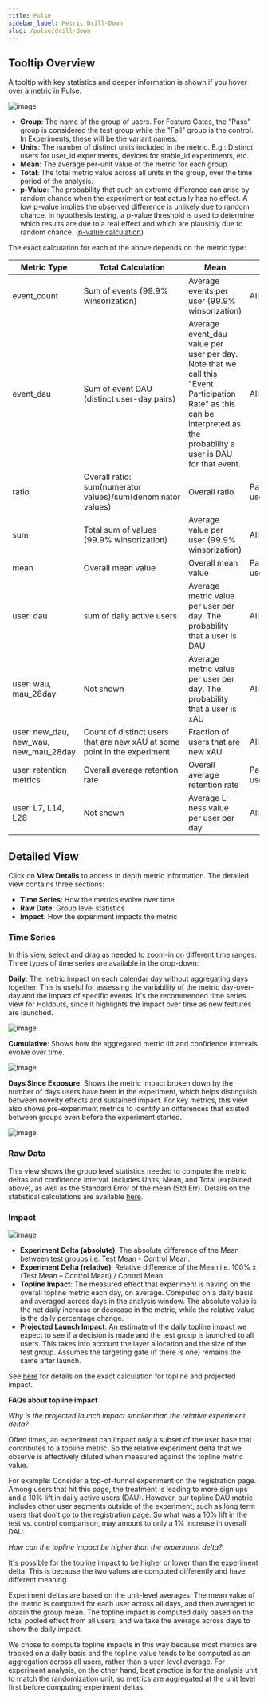 ```yaml
---
title: Pulse
sidebar_label: Metric Drill-Down
slug: /pulse/drill-down
---
```


## Tooltip Overview

A tooltip with key statistics and deeper information is shown if you hover over a metric in Pulse.

![image](https://user-images.githubusercontent.com/90343952/171743900-23d84368-2eaf-4402-9267-3710b4dd3b19.png)

- **Group**: The name of the group of users. For Feature Gates, the "Pass" group is considered the test group while the "Fail" group is the control. In Experiments, these will be the variant names.
- **Units**: The number of distinct units included in the metric. E.g.: Distinct users for user_id experiments, devices for stable_id experiments, etc.
- **Mean**: The average per-unit value of the metric for each group.
- **Total**: The total metric value across all units in the group, over the time period of the analysis.
- **p-Value**: The probability that such an extreme difference can arise by random chance when the experiment or test actually has no effect. A low p-value implies the observed difference is unlikely due to random chance. In hypothesis testing, a p-value threshold is used to determine which results are due to a real effect and which are plausibly due to random chance. ([p-value calculation](/stats-engine/p-value))

The exact calculation for each of the above depends on the metric type: 

| Metric Type      | Total Calculation       | Mean           | Units          |
|------------------|-------------------------|----------------|----------------|
| event_count      | Sum of events (99.9% winsorization)           | Average events per user (99.9% winsorization)  | All users  |
| event_dau        | Sum of event DAU (distinct user-day pairs) | Average event_dau value per user per day. Note that we call this "Event Participation Rate" as this can be interpreted as the probability a user is DAU for that event.  | All users |
| ratio            | Overall ratio: sum(numerator values)/sum(denominator values)  | Overall ratio  |  Participating users |
| sum              | Total sum of values (99.9% winsorization)     | Average value per user (99.9% winsorization)   | All users |
| mean             | Overall mean value    | Overall mean value   | Participating users |
| user: dau | sum of daily active users   | Average metric value per user per day. The probability that a user is DAU | All users |
| user: wau, mau_28day | Not shown   | Average metric value per user per day. The probability that a user is xAU | All users |
| user: new_dau, new_wau, new_mau_28day |  Count of distinct users that are new xAU at some point in the experiment  | Fraction of users that are new xAU |  All users |
| user: retention metrics |  Overall average retention rate   | Overall average retention rate  | Participating users |
| user: L7, L14, L28 |  Not shown   | Average L-ness value per user per day  | All users |

## Detailed View

Click on **View Details** to access in depth metric information.  The detailed view contains three sections: 
- **Time Series**: How the metrics evolve over time
- **Raw Date**: Group level statistics
- **Impact**: How the experiment impacts the metric 

### Time Series

In this view, select and drag as needed to zoom-in on different time ranges.  Three types of time series are available in the drop-down:

**Daily**: The metric impact on each calendar day without aggregating days together.  This is useful for assessing the variability of the metric day-over-day and the impact of specific events.  It's the recommended time series view for Holdouts, since it highlights the impact over time as new features are launched. 

![image](https://user-images.githubusercontent.com/90343952/171748363-20d7819c-e264-4135-a126-93341e4bb717.png)

**Cumulative**: Shows how the aggregated metric lift and confidence intervals evolve over time. 

![image](https://user-images.githubusercontent.com/90343952/171912879-ad3ac78a-c8b2-4ccd-95d6-728fd4975817.png)
 
**Days Since Exposure**: Shows the metric impact broken down by the number of days users have been in the experiment, which helps distinguish between novelty effects and sustained impact.  For key metrics, this view also shows pre-experiment metrics to identify an differences that existed between groups even before the experiment started.  

![image](https://user-images.githubusercontent.com/90343952/171913487-9e8d7068-dbc1-4f78-9106-b61bb242eb3f.png)


### Raw Data

This view shows the group level statistics needed to compute the metric deltas and confidence interval.  Includes Units, Mean, and Total (explained above), as well as the Standard Error of the mean (Std Err).  Details on the statistical calculations are available [here](/stats-engine).

### Impact

![image](https://user-images.githubusercontent.com/90343952/171754168-624f740e-bdd6-46ea-a2e3-8d70e637ff75.png)

- **Experiment Delta (absolute)**: The absolute difference of the Mean between test groups i.e. Test Mean - Control Mean.
- **Experiment Delta (relative)**: Relative difference of the Mean i.e. 100% x (Test Mean – Control Mean) / Control Mean
- **Topline Impact**: The measured effect that experiment is having on the overall topline metric each day, on average.  Computed on a daily basis and averaged across days in the analysis window.  The absolute value is the net daily increase or decrease in the metric, while the relative value is the daily percentage change.
- **Projected Launch Impact**: An estimate of the daily topline impact we expect to see if a decision is made and the test group is launched to all users.  This takes into account the layer allocation and the size of the test group.  Assumes the targeting gate (if there is one) remains the same after launch.

See [here](/stats-engine/topline-impact) for details on the exact calculation for topline and projected impact.

**FAQs about topline impact**

*Why is the projected launch impact smaller than the relative experiment delta?*

Often times, an experiment can impact only a subset of the user base that contributes to a topline metric.  So the relative experiment delta that we observe is effectively diluted when measured against the topline metric value.  

For example: Consider a top-of-funnel experiment on the registration page.  Among users that hit this page, the treatment is leading to more sign ups and a 10% lift in daily active users (DAU).  However, our topline DAU metric includes other user segments outside of the experiment, such as long term users that don't go to the registration page.  So what was a 10% lift in the test vs. control comparison, may amount to only a 1% increase in overall DAU.

*How can the topline impact be higher than the experiment delta?*

It's possible for the topline impact to be higher or lower than the experiment delta.  This is because the two values are computed differently and have different meaning.  

Experiment deltas are based on the unit-level averages: The mean value of the metric is computed for each user across all days, and then averaged to obtain the group mean.  The topline impact is computed daily based on the total pooled effect from all users, and we take the average across days to show the daily impact.  

We chose to compute topline impacts in this way because most metrics are tracked on a daily basis and the topline value tends to be computed as an aggregation across all users, rather than a user-level average.  For experiment analysis, on the other hand, best practice is for the analysis unit to match the randomization unit, so metrics are aggregated at the unit level first before computing experiment deltas.


